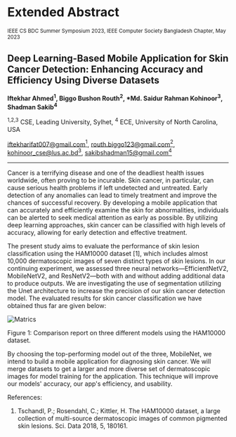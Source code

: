 # Extended Abstract

<small>IEEE CS BDC Summer Symposium 2023, IEEE Computer Society Bangladesh Chapter, May 2023</small>

## **Deep Learning-Based Mobile Application for Skin Cancer Detection: Enhancing Accuracy and Efficiency Using Diverse Datasets**

<b>Iftekhar Ahmed<sup>1</sup>, Biggo Bushon Routh<sup>2</sup>, \*Md. Saidur Rahman Kohinoor<sup>3</sup>, Shadman Sakib<sup>4</sup></b>

<sup>1,2,3</sup> CSE, Leading University, Sylhet, <sup>4</sup> ECE, University of North Carolina, USA

[iftekharifat007@gmail.com](mailto:iftekharifat007@gmail.com1)[<sup>1</sup>](mailto:iftekharifat007@gmail.com1), [routh.biggo123@gmail.com](mailto:routh.biggo123@gmail.com2)[<sup>2</sup>](mailto:routh.biggo123@gmail.com2), [kohinoor_cse@lus.ac.bd](mailto:kohinoor_cse@lus.ac.bd3)[<sup>3</sup>](mailto:kohinoor_cse@lus.ac.bd3), [sakibshadman15@gmail.com](mailto:sakibshadman15@gmail.com4)[<sup>4</sup>](mailto:sakibshadman15@gmail.com4)

<hr>

Cancer is a terrifying disease and one of the deadliest health issues worldwide, often proving to be incurable. Skin cancer, in particular, can cause serious health problems if left undetected and untreated. Early detection of any anomalies can lead to timely treatment and improve the chances of successful recovery. By developing a mobile application that can accurately and efficiently examine the skin for abnormalities, individuals can be alerted to seek medical attention as early as possible. By utilizing deep learning approaches, skin cancer can be classified with high levels of accuracy, allowing for early detection and effective treatment.

The present study aims to evaluate the performance of skin lesion classification using the HAM10000 dataset [1], which includes almost 10,000 dermatoscopic images of seven distinct types of skin lesions. In our continuing experiment, we assessed three neural networks—EfficientNetV2, MobileNetV2, and ResNetV2—both with and without adding additional data to produce outputs. We are investigating the use of segmentation utilizing the Unet architecture to increase the precision of our skin cancer detection model. The evaluated results for skin cancer classification we have obtained thus far are given below:

![Matrics](/data/matrics.png)

Figure 1: Comparison report on three different models using the HAM10000 dataset.

By choosing the top-performing model out of the three, MobileNet, we intend to build a mobile application for diagnosing skin cancer. We will merge datasets to get a larger and more diverse set of dermatoscopic images for model training for the application. This technique will improve our models' accuracy, our app's efficiency, and usability.

References:

1. Tschandl, P.; Rosendahl, C.; Kittler, H. The HAM10000 dataset, a large collection of multi-source dermatoscopic images of common pigmented skin lesions. Sci. Data 2018, 5, 180161.
